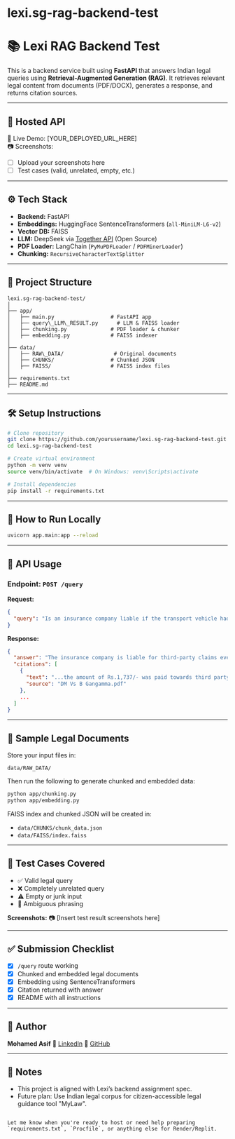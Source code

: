 # lexi.sg-rag-backend-test






# 📚 Lexi RAG Backend Test

This is a backend service built using **FastAPI** that answers Indian legal queries using **Retrieval-Augmented Generation (RAG)**. It retrieves relevant legal content from documents (PDF/DOCX), generates a response, and returns citation sources.

---

## 🚀 Hosted API

📎 Live Demo: [YOUR_DEPLOYED_URL_HERE]  
📷 Screenshots:  
- [ ] Upload your screenshots here  
- [ ] Test cases (valid, unrelated, empty, etc.)

---

## ⚙️ Tech Stack

- **Backend:** FastAPI  
- **Embeddings:** HuggingFace SentenceTransformers (`all-MiniLM-L6-v2`)  
- **Vector DB:** FAISS  
- **LLM:** DeepSeek via [Together API](https://www.together.ai/) (Open Source)  
- **PDF Loader:** LangChain (`PyMuPDFLoader` / `PDFMinerLoader`)  
- **Chunking:** `RecursiveCharacterTextSplitter`

---

## 📂 Project Structure


```
lexi.sg-rag-backend-test/
│
├── app/
│   ├── main.py                  # FastAPI app
│   ├── query\_LLM\_RESULT.py      # LLM & FAISS loader
│   ├── chunking.py              # PDF loader & chunker
│   ├── embedding.py             # FAISS indexer
│
├── data/
│   ├── RAW\_DATA/                # Original documents
│   ├── CHUNKS/                  # Chunked JSON
│   ├── FAISS/                   # FAISS index files
│
├── requirements.txt
├── README.md

```

---

## 🛠️ Setup Instructions

```bash
# Clone repository
git clone https://github.com/yourusername/lexi.sg-rag-backend-test.git
cd lexi.sg-rag-backend-test

# Create virtual environment
python -m venv venv
source venv/bin/activate  # On Windows: venv\Scripts\activate

# Install dependencies
pip install -r requirements.txt
````

---

## 🔨 How to Run Locally

```bash
uvicorn app.main:app --reload
```

---

## 🔎 API Usage

### Endpoint: `POST /query`

**Request:**

```json
{
  "query": "Is an insurance company liable if the transport vehicle had no permit?"
}
```

**Response:**

```json
{
  "answer": "The insurance company is liable for third-party claims even if the transport vehicle lacked a permit, provided the policy covers third-party risks. ...",
  "citations": [
    {
      "text": "...the amount of Rs.1,737/- was paid towards third party premium...",
      "source": "DM Vs B Gangamma.pdf"
    },
    ...
  ]
}
```

---

## 📄 Sample Legal Documents

Store your input files in:

```
data/RAW_DATA/
```

Then run the following to generate chunked and embedded data:

```bash
python app/chunking.py
python app/embedding.py
```

FAISS index and chunked JSON will be created in:

* `data/CHUNKS/chunk_data.json`
* `data/FAISS/index.faiss`

---

## 🧪 Test Cases Covered

* ✅ Valid legal query
* ❌ Completely unrelated query
* ⚠️ Empty or junk input
* 🤔 Ambiguous phrasing

**Screenshots:**
📷 \[Insert test result screenshots here]

---

## ✅ Submission Checklist

* [x] `/query` route working
* [x] Chunked and embedded legal documents
* [x] Embedding using SentenceTransformers
* [x] Citation returned with answer
* [x] README with all instructions

---

## 👤 Author

**Mohamed Asif**
🔗 [LinkedIn](https://www.linkedin.com/in/mohamed-asif-a5856817b/)
🐙 [GitHub](https://github.com/MohamedAsifS)

---

## 📝 Notes

* This project is aligned with Lexi’s backend assignment spec.
* Future plan: Use Indian legal corpus for citizen-accessible legal guidance tool "MyLaw".

```

Let me know when you're ready to host or need help preparing `requirements.txt`, `Procfile`, or anything else for Render/Replit.
```
